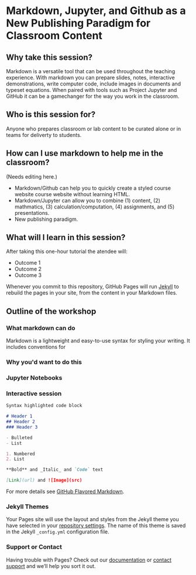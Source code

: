 # Markdown, Jupyter, and Github as a New Publishing Paradigm for Classroom Content



## Why take this session?

Markdown is a versatile tool that can be used throughout the teaching experience.  With markdown you can prepare slides, notes, interactive demonstrations, write computer code, include images in documents and typeset equations.  When paired with tools such as Project Jupyter and GitHub it can be a gamechanger for the way you work in the classroom.

## Who is this session for?

Anyone who prepares classroom or lab content to be curated alone or in teams for deliverty to students.

## How can I use markdown to help me in the classroom?

(Needs editing here.)
- Markdown/Github can help you to quickly create a styled course website course website without learning HTML.
- Markdown/Jupyter can allow you to combine (1) content, (2) mathmatics, (3) calculation/computation, (4) assignments, and (5) presentations. 
- New publishing paradigm.

## What will I learn in this session?

After taking this one-hour tutorial the atendee will:

* Outcome 1
* Outcome 2
* Outcome 3

Whenever you commit to this repository, GitHub Pages will run [Jekyll](https://jekyllrb.com/) to rebuild the pages in your site, from the content in your Markdown files.

## Outline of the workshop

### What markdown can do
Markdown is a lightweight and easy-to-use syntax for styling your writing. It includes conventions for

### Why you'd want to do this

### Jupyter Notebooks

### Interactive session


```markdown
Syntax highlighted code block

# Header 1
## Header 2
### Header 3

- Bulleted
- List

1. Numbered
2. List

**Bold** and _Italic_ and `Code` text

[Link](url) and ![Image](src)
```

For more details see [GitHub Flavored Markdown](https://guides.github.com/features/mastering-markdown/).

### Jekyll Themes

Your Pages site will use the layout and styles from the Jekyll theme you have selected in your [repository settings](https://github.com/RPI-Analytics/markdown-RPi/settings). The name of this theme is saved in the Jekyll `_config.yml` configuration file.

### Support or Contact

Having trouble with Pages? Check out our [documentation](https://help.github.com/categories/github-pages-basics/) or [contact support](https://github.com/contact) and we’ll help you sort it out.
